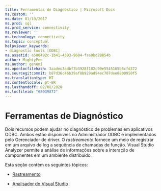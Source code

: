 ```yaml
---
title: Ferramentas de Diagnóstico | Microsoft Docs
ms.custom: ''
ms.date: 01/19/2017
ms.prod: sql
ms.prod_service: connectivity
ms.reviewer: ''
ms.technology: connectivity
ms.topic: conceptual
helpviewer_keywords:
- diagnostic tools [ODBC]
ms.assetid: a580492c-1b41-4393-9604-faa0bd28854b
author: MightyPen
ms.author: genemi
ms.openlocfilehash: 3aadec3adbf7b3928f182c99e5545165b5cfd372
ms.sourcegitcommit: b87d36c46b39af8b929ad94ec707dee8800950f5
ms.translationtype: MT
ms.contentlocale: pt-BR
ms.lasthandoff: 02/08/2020
ms.locfileid: "68039872"
---
```

# <a name="diagnostic-tools"></a>Ferramentas de Diagnóstico
Dois recursos podem ajudar no diagnóstico de problemas em aplicativos ODBC. Ambos estão disponíveis no Administrador ODBC e implementados pelo Gerenciador de driver. O *rastreamento* fornece um meio de registrar em um arquivo de log a sequência de chamadas de função. Visual Studio Analyzer permite a análise de informações sobre a interação de componentes em um ambiente distribuído.  
  
 Esta seção contém os seguintes tópicos:  
  
-   [Rastreamento](../../../odbc/reference/develop-app/tracing.md)  
  
-   [Analisador do Visual Studio](../../../odbc/reference/develop-app/visual-studio-analyzer.md)
